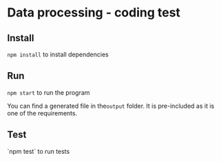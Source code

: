 <h1>Data processing - coding test</h1>

<h2>Install</h2>

`npm install` to install dependencies


<h2>Run</h2>

`npm start` to run the program

You can find a generated file in the`output` folder.
It is pre-included as it is one of the requirements.


<h2>Test</h2>
`npm test` to run tests

